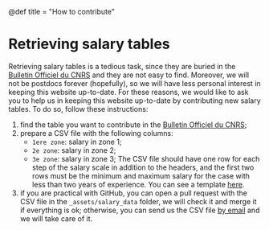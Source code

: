 @def title = "How to contribute"

# Retrieving salary tables
Retrieving salary tables is a tedious task, since they are buried in the [Bulletin Officiel du CNRS](https://www.cnrs.fr/fr/bulletin-officiel) and they are not easy to find.
Moreover, we will not be postdocs forever (hopefully), so we will have less personal interest in keeping this website up-to-date.
For these reasons, we would like to ask you to help us in keeping this website up-to-date by contributing new salary tables.
To do so, follow these instructions:
1. find the table you want to contribute in the [Bulletin Officiel du CNRS](https://www.cnrs.fr/fr/bulletin-officiel);
2. prepare a CSV file with the following columns:
    - `1ere zone`: salary in zone 1;
    - `2e zone`: salary in zone 2;
    - `3e zone`: salary in zone 3;
    The CSV file should have one row for each step of the salary scale in addition to the headers, and the first two rows must be the minimum and maximum salary for the case with less than two years of experience. You can see a template [here](https://github.com/adigioacchino/CNRSPostdocSalary/tree/main/_assets/salary_data/2020_01.csv).
3. if you are practical with GitHub, you can open a pull request with the CSV file in the `_assets/salary_data` folder, we will check it and merge it if everything is ok; otherwise, you can send us the CSV file [by email](/pages/contacts) and we will take care of it.
